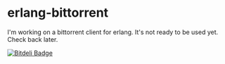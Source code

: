 erlang-bittorrent
=================

I'm working on a bittorrent client for erlang.
It's not ready to be used yet. Check back later.


[![Bitdeli Badge](https://d2weczhvl823v0.cloudfront.net/logaan/erlang-bittorrent/trend.png)](https://bitdeli.com/free "Bitdeli Badge")

